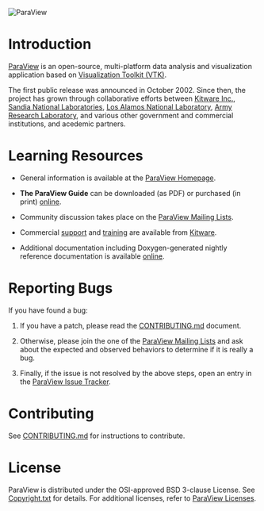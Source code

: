 ![ParaView](Documentation/img/paraview100.png)

Introduction
============
[ParaView][] is an open-source, multi-platform data analysis and
visualization application based on
[Visualization Toolkit (VTK)](VTK).

The first public release was announced in October 2002. Since then, the project
has grown through collaborative efforts between [Kitware Inc.](Kitware),
[Sandia National Laboratories](Sandia),
[Los Alamos National Laboratory](LANL),
[Army Research Laboratory](ARL), and various other
government and commercial institutions, and acedemic partners.

[ParaView]: http://www.paraview.org
[VTK]: http://www.vtk.org
[Kitware]: http://www.kitware.com
[Sandia]: http://www.sandia.gov/
[LANL]: http://www.lanl.gov/
[ARL]: http://www.arl.army.mil/

Learning Resources
==================

* General information is available at the [ParaView Homepage][].

* **The ParaView Guide** can be downloaded (as PDF) or purchased (in print) [online][Guide].

* Community discussion takes place on the [ParaView Mailing Lists][].

* Commercial [support][Kitware Support] and [training][Kitware Training]
  are available from [Kitware][].

* Additional documentation including Doxygen-generated nightly
  reference documentation is available [online][Documentation].

[ParaView Homepage]: http://www.paraview.org
[Documentation]: http://www.paraview.org/documentation/
[ParaView Mailing Lists]: http://www.paraview.org/mailing-lists/
[Kitware]: http://www.kitware.com/
[Kitware Support]: http://www.kitware.com/products/support.html
[Kitware Training]: http://www.kitware.com/products/protraining.php
[Guide]: http://www.paraview.org/paraview-guide/

Reporting Bugs
==============

If you have found a bug:

1. If you have a patch, please read the [CONTRIBUTING.md][] document.

2. Otherwise, please join the one of the [ParaView Mailing Lists][] and ask
   about the expected and observed behaviors to determine if it is
   really a bug.

3. Finally, if the issue is not resolved by the above steps, open
   an entry in the [ParaView Issue Tracker][].

[ParaView Issue Tracker]: http://www.paraview.org/Bug

Contributing
============

See [CONTRIBUTING.md][] for instructions to contribute.

[CONTRIBUTING.md]: CONTRIBUTING.md

License
=======

ParaView is distributed under the OSI-approved BSD 3-clause License.
See [Copyright.txt][] for details. For additional licenses, refer to
[ParaView Licenses][].

[Copyright.txt]: Copyright.txt
[ParaView Licenses]: http://www.paraview.org/paraview-license/